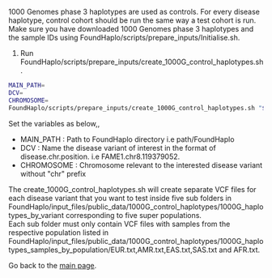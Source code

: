 1000 Genomes phase 3 haplotypes are used as controls. For every disease haplotype, control cohort should be run the same way a test cohort is run. 
Make sure you have downloaded 1000 Genomes phase 3 haplotypes and the sample IDs using FoundHaplo/scripts/prepare_inputs/Initialise.sh.

1. Run FoundHaplo/scripts/prepare_inputs/create_1000G_control_haplotypes.sh.
```bash
MAIN_PATH=
DCV=
CHROMOSOME=
FoundHaplo/scripts/prepare_inputs/create_1000G_control_haplotypes.sh "$MAIN_PATH" "$DCV" "$CHROMOSOME"
```

Set the variables as below,,

* MAIN_PATH : Path to FoundHaplo directory i.e path/FoundHaplo
* DCV : Name the disease variant of interest in the format of disease.chr.position. i.e FAME1.chr8.119379052.
* CHROMOSOME : Chromosome relevant to the interested disease variant without "chr" prefix

The create_1000G_control_haplotypes.sh will create separate VCF files for each disease variant that you want to test inside five sub folders in FoundHaplo/input_files/public_data/1000G_control_haplotypes/1000G_haplotypes_by_variant corresponding to five super populations.   
Each sub folder must only contain VCF files with samples from the respective population listed in FoundHaplo/input_files/public_data/1000G_control_haplotypes/1000G_haplotypes_samples_by_population/EUR.txt,AMR.txt,EAS.txt,SAS.txt and AFR.txt. 

Go back to the [main page](https://github.com/bahlolab/FoundHaplo).
